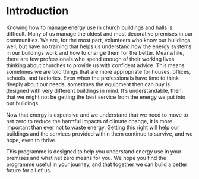  # Introduction

Knowing how to manage energy use in church buildings and halls is difficult.  Many of us manage the oldest and most decorative premises in our communities.  We are, for the most part, volunteers who know our buildings well, but have no training that helps us understand how the energy systems in our buildings work and how to change them for the better.  Meanwhile, there are few professionals who spend enough of their working lives thinking about churches to provide us with confident advice.  This means sometimes we are told things that are more appropriate for houses, offices, schools, and factories.  Even when the professionals have time to think deeply about our needs, sometimes the equipment then can buy is designed with very different buildings in mind.  It’s understandable, then, that we might not be getting the best service from the energy we put into our buildings.  

Now that energy is expensive and we understand that we need to move to net zero to reduce the harmful impacts of climate change, it is more important than ever not to waste energy.  Getting this right will help our buildings and the services provided within them continue to survive, and we hope, even to thrive.  

This programme is designed to help you understand energy use in your premises and what net zero means for you.  We hope you find the programme useful in your journey, and that together we can build a better future for all of us. 


